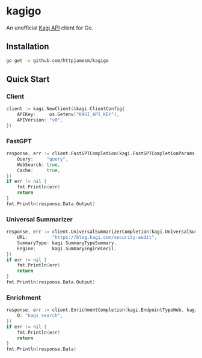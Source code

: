 # kagigo

An unofficial [Kagi API](https://help.kagi.com/kagi/api/overview.html) client for Go.

## Installation

```bash
go get -u github.com/httpjamesm/kagigo
```

## Quick Start

### Client

```go
client := kagi.NewClient(&kagi.ClientConfig{
    APIKey:     os.Getenv("KAGI_API_KEY"),
    APIVersion: "v0",
})
```
### FastGPT

```go
response, err := client.FastGPTCompletion(kagi.FastGPTCompletionParams{
    Query:     "query",
    WebSearch: true,
    Cache:     true,
})
if err != nil {
    fmt.Println(err)
    return
}
fmt.Println(response.Data.Output)
```

### Universal Summarizer

```go
response, err := client.UniversalSummarizerCompletion(kagi.UniversalSummarizerParams{
    URL:         "https://blog.kagi.com/security-audit",
    SummaryType: kagi.SummaryTypeSummary,
    Engine:      kagi.SummaryEngineCecil,
})
if err != nil {
    fmt.Println(err)
    return
}
fmt.Println(response.Data.Output)
```

### Enrichment

```go
response, err := client.EnrichmentCompletion(kagi.EndpointTypeWeb, kagi.EnrichmentParams{
    Q: "kagi search",
})
if err != nil {
    fmt.Println(err)
    return
}
fmt.Println(response.Data)
```
